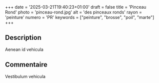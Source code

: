 +++
date = '2025-03-21T19:40:23+01:00'
draft = false
title = 'Pinceau Rond'
photo = 'pinceau-rond.jpg'
alt = 'des pinceaux ronds'
rayon = 'peinture'
numero = 'PR'
keywords = ["peinture", "brosse", "poil", "marte"]
+++

## Description
Aenean id vehicula 
## Commentaire
 Vestibulum vehicula